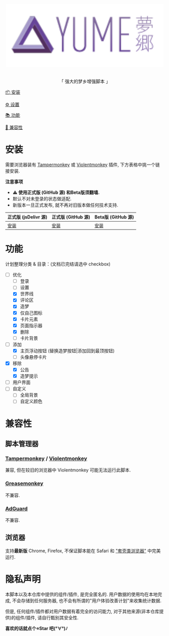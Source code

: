 <!-- spell-checker: disable -->

<div align="center"><img id="Bilibili-Evolved" width="500" alt="YUME Evolved" src="./assets/img/logo.png"></div>
<br>
<div align="center">

「 强大的梦乡增强脚本 」

</div>

[📦 安装](#安装)

[⚙ 设置](#设置)

[📚 功能](#功能)

[👻 兼容性](#兼容性)

# 安装
需要浏览器装有 [Tampermonkey](https://tampermonkey.net/) 或 [Violentmonkey](https://violentmonkey.github.io/) 插件, 下方表格中挑一个链接安装.

**注意事项**
- **⚠ 使用正式版 (GitHub 源) 和Beta版须翻墙.**
- 默认不对未登录的状态做适配.
- 新版本一旦正式发布, 就不再对旧版本做任何技术支持.

| 正式版 (jsDelivr 源)                                                                              | 正式版 (GitHub 源)                                                                                      | Beta版 (GitHub 源)                                                                                |
| ----------------------------------------------------------------------------------------------------- | ------------------------------------------------------------------------------------------------------- | -------------------------------------------------------------------------------------------------- |
| [安装](https://cdn.jsdelivr.net/gh/Memory2314/YUME-Evolved@master-cdn/dist/YUME-Evolved.user.js) | [安装](https://raw.githubusercontent.com/Memory2314/YUME-Evolved/master/dist/YUME-Evolved.user.js) | [安装](https://raw.githubusercontent.com/Memory2314/YUME-Evolved/master/dist/YUME-Evolved-Beta.user.js) |

# 功能

计划整理分类 & 目录：(文档已完结请选中 checkbox)

- [ ] 优化
    - [ ] 登录
    - [ ] 设置
    - [x] 世界线
    - [x] 评论区
    - [x] 造梦
    - [x] 仅自己图标
    - [x] 卡片元素
    - [x] 页面指示器
    - [x] 删除
    - [ ] 卡片背景

- [ ] 添加
    - [x] 主页浮动按钮 (替换造梦按钮|添加回到最顶按钮)
    - [ ] 头像悬停卡片

- [x] 移除
    - [x] 公告
    - [x] 造梦提示

- [ ] 用户界面
- [ ] 自定义
  - [ ] 全局背景
  - [ ] 自定义颜色

# 兼容性

## 脚本管理器

### [Tampermonkey](https://tampermonkey.net/) / [Violentmonkey](https://violentmonkey.github.io/)
兼容, 但在较旧的浏览器中 Violentmonkey 可能无法运行此脚本.

### [Greasemonkey](https://www.greasespot.net/)
不兼容.

### [AdGuard](https://adguard.com/zh_cn/adguard-windows/overview.html)
不兼容.

## 浏览器

支持**最新版** Chrome, Firefox, 不保证脚本能在 Safari 和 ["套壳类浏览器"](https://www.jianshu.com/p/67d790a8f221) 中完美运行.

# 隐私声明
本脚本以及本仓库中提供的组件/插件, 是完全匿名的. 用户数据的使用均在本地完成, 不会存储到任何服务器, 也不会有所谓的"用户体验改善计划"来收集统计数据.

但是, 任何组件/插件都对用户数据有着完全的访问能力, 对于其他来源(非本仓库提供)的组件/插件, 请自行甄别其安全性.


**喜欢的话就点个⭐Star 吧(°∀°)ﾉ**
